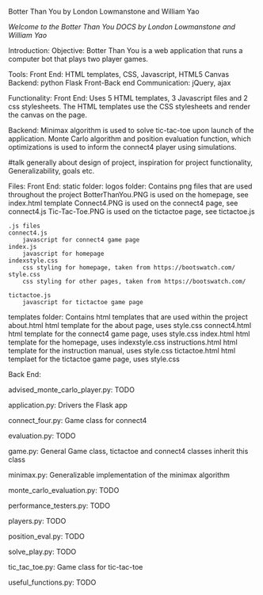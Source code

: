Botter Than You by London Lowmanstone and William Yao

*Welcome to the Botter Than You DOCS by London Lowmanstone and William Yao*


Introduction:
Objective:
Botter Than You is a web application that runs a computer bot that plays two player games.

Tools:
Front End: HTML templates, CSS, Javascript, HTML5 Canvas
Backend: python Flask
Front-Back end Communication: jQuery, ajax

Functionality:
Front End: 
Uses 5 HTML templates, 3 Javascript files and 2 css stylesheets. The HTML templates use the CSS stylesheets and
render the canvas on the page.

Backend: 
Minimax algorithm is used to solve tic-tac-toe upon launch of the application. 
Monte Carlo algorithm and position evaluation function, which optimizations is used to inform the 
connect4 player using simulations.


#talk generally about design of project, inspiration for project functionality, Generalizability, goals etc.

Files:
Front End:
static folder:
    logos folder:
    Contains png files that are used throughout the project
    BotterThanYou.PNG is used on the homepage, see index.html template
    Connect4.PNG is used on the connect4 page, see connect4.js
    Tic-Tac-Toe.PNG is used on the tictactoe page, see tictactoe.js
    
    .js files
    connect4.js
        javascript for connect4 game page
    index.js
        javascript for homepage
    indexstyle.css
        css styling for homepage, taken from https://bootswatch.com/
    style.css
        css styling for other pages, taken from https://bootswatch.com/
    
    tictactoe.js
        javascript for tictactoe game page
templates folder:
    Contains html templates that are used within the project
    about.html
        html template for the about page, uses style.css
    connect4.html
        html template for the connect4 game page, uses style.css
    index.html
        html template for the homepage, uses indexstyle.css
    instructions.html
        html template for the instruction manual, uses style.css
    tictactoe.html
        html templaet for the tictactoe game page, uses style.css


Back End:

advised_monte_carlo_player.py:
TODO

application.py:
Drivers the Flask app

connect_four.py:
Game class for connect4

evaluation.py:
TODO

game.py:
General Game class, tictactoe and connect4 classes inherit this class

minimax.py:
Generalizable implementation of the minimax algorithm

monte_carlo_evaluation.py:
TODO

performance_testers.py:
TODO

players.py:
TODO

position_eval.py:
TODO

solve_play.py:
TODO

tic_tac_toe.py:
Game class for tic-tac-toe

useful_functions.py:
TODO



